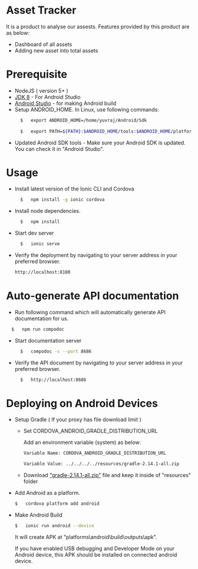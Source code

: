 # Asset Tracker

It is a product to analyse our assests. Features provided by this product are as below:
- Dashboard of all assets
- Adding new asset into total assets


# Prerequisite

- NodeJS ( version 5+ )
- [JDK 8](http://www.oracle.com/technetwork/java/javase/downloads/jdk8-downloads-2133151.html) - For Android Studio 
- [Android Studio](https://developer.android.com/studio/index.html) - for making Android build 
- Setup ANDROID_HOME. In Linux, use following commands:
  ```sh
    $   export ANDROID_HOME=/home/yuvraj/Android/Sdk
    
    $   export PATH=${PATH}:$ANDROID_HOME/tools:$ANDROID_HOME/platform-tools
    ```
- Updated Android SDK tools - Make sure your Android SDK is updated. You can check it in "Android Studio".

# Usage


- Install latest version of the Ionic CLI and Cordova
  
  ```sh
    $   npm install -g ionic cordova
    ```
    
- Install node dependencies.
    
  ```sh
    $   npm install
    ```
  
- Start dev server
  ```sh
    $   ionic serve
    ```
    
- Verify the deployment by navigating to your server address in your preferred browser.
    ```sh
    http://localhost:8100
    ```    


# Auto-generate API documentation

-  Run following command which will automatically generate API documentation for us.
  
  ```sh
    $   npm run compodoc
  ```

- Start documentation server
  ```sh
    $   compodoc -s --port 8686
  ```

- Verify the API document by navigating to your server address in your preferred browser.
  ```sh
    $   http://localhost:8686
  ```

# Deploying on Android Devices
- Setup Gradle ( If your proxy has file download limit )

    - Set CORDOVA_ANDROID_GRADLE_DISTRIBUTION_URL

        Add an environment variable (system) as below: 
        
        ```sh
        Variable Name: CORDOVA_ANDROID_GRADLE_DISTRIBUTION_URL
        
        Variable Value: ../../../../resources/gradle-2.14.1-all.zip
        ```
        
   - Download ["gradle-2.14.1-all.zip"](https://services.gradle.org/distributions/gradle-2.14.1-all.zip) file and keep it inside of "resources" folder
        
        
- Add Android as a platform.

    ```sh
    $   cordova platform add android
    ```
    
- Make Android Build

    ```sh
    $   ionic run android --device
    ```
    
   It will create APK at "platforms\android\build\outputs\apk".  
   
   If you have enabled USB debugging and Developer Mode on your Android device, this APK should be installed on connected android device.
    
     
